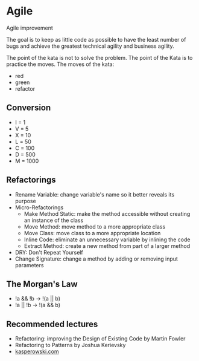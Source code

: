 # Agile
Agile improvement

The goal is to keep as little code as possible to have the least number of bugs and achieve the greatest technical agility and business agility.

The point of the kata is not to solve the problem. The point of the Kata is to practice the moves.
The moves of the kata:
 - red
 - green
 - refactor

## Conversion

- I = 1
- V = 5
- X = 10
- L = 50
- C = 100
- D = 500
- M = 1000

## Refactorings

- Rename Variable: change variable's name so it better reveals its purpose
- Micro-Refactorings
  - Make Method Static: make the method accessible without creating an instance of the class
  - Move Method: move method to a more appropriate class
  - Move Class: move class to a more appropriate location
  - Inline Code: eliminate an unnecessary variable by inlining the code
  - Extract Method: create a new method from part of a larger method
- DRY: Don't Repeat Yourself
- Change Signature: change a method by adding or removing input parameters

## The Morgan's Law
- !a && !b -> !(a || b)
- !a || !b -> !(a && b)

## Recommended lectures

- Refactoring: improving the Design of Existing Code by Martin Fowler
- Refactoring to Patterns by Joshua Kerievsky
- [kasperowski.com](https://www.kasperowski.com)

